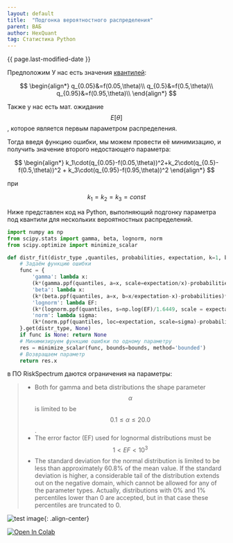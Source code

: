 ```yaml
---
layout: default
title:  "Подгонка вероятностного распределения"
parent: ВАБ
author: HexQuant
tag: Статистика Python
---
```


{{ page.last-modified-date }}

<!-- Mathjax Support -->
<script type="text/javascript" async
  src="https://cdn.mathjax.org/mathjax/latest/MathJax.js?config=TeX-MML-AM_CHTML">
</script>

Предположим У нас есть значения [квантилей](https://ru.wikipedia.org/wiki/Квантиль):

$$
\begin{align*}
q_{0.05}&=f(0.05,\theta)\\
q_{0.5}&=f(0.5,\theta)\\
q_{0.95}&=f(0.95,\theta)\\
\end{align*}
$$

Также у нас есть мат. ожидание $$ E[\theta] $$, которое является первым параметром распределения.

Тогда введя функцию ошибки, мы можем провести её минимизацию, и получить значение второго недостающего параметра:

$$
\begin{align*}
k_1\cdot(q_{0.05}-f(0.05,\theta))^2+k_2\cdot(q_{0.5}-f(0.5,\theta))^2 + k_3\cdot(q_{0.95}-f(0.95,\theta))^2 
\end{align*}
$$

при

$$ k_1=k_2=k_3=const $$

Ниже представлен код на Python, выполняющий подгонку параметра под квантили для нескольких вероятностных распределений. 
```python
import numpy as np
from scipy.stats import gamma, beta, lognorm, norm
from scipy.optimize import minimize_scalar

def distr_fit(distr_type ,quantiles, probabilities, expectation, k=1, bounds=np.array([10*-3, 10**3])):
    # Задаём функцию ошибки
    func = {
        'gamma': lambda x:
        (k*(gamma.ppf(quantiles, a=x, scale=expectation/x)-probabilities)**2).sum(),
        'beta': lambda x:
        (k*(beta.ppf(quantiles, a=x, b=x/expectation-x)-probabilities)**2).sum(),
        'lognorm': lambda EF:
        (k*(lognorm.ppf(quantiles, s=np.log(EF)/1.6449, scale = expectation)-probabilities)**2).sum(),
        'norm': lambda sigma:
        (k*(norm.ppf(quantiles, loc=expectation, scale=sigma)-probabilities)**2).sum()
    }.get(distr_type, None)
    if func is None: return None
    # Минимизируем функцию ошибки по одному параметру
    res = minimize_scalar(func, bounds=bounds, method='bounded')
    # Возвращаем параметр
    return res.x
```
в ПО RiskSpectrum даются ограничения на параметры:
> * Both for gamma and beta distributions the shape parameter $$ \alpha $$ is limited to be $$ 0.1 \leq \alpha \leq 20.0 $$.
> * The error factor (EF) used for lognormal distributions must be $$ 1 < EF < 10^3 $$
> * The standard deviation for the normal distribution is limited to be less than approximately 60.8% of the mean value. If the standard deviation is higher, a considerable tail of the distribution extends out on the negative domain, which cannot be allowed for any of the parameter types. Actually, distributions with 0% and 1% percentiles lower than 0 are accepted, but in that case these percentiles are truncated to 0.

![test image](/assets/distribution_fitting_1.svg){: .align-center}

[![Open In Colab](https://colab.research.google.com/assets/colab-badge.svg)](https://colab.research.google.com/github/HexQuant/exx/blob/main/Estimating_parameters_from_quantiles/Estimating_parameters_from_quantiles.ipynb)
